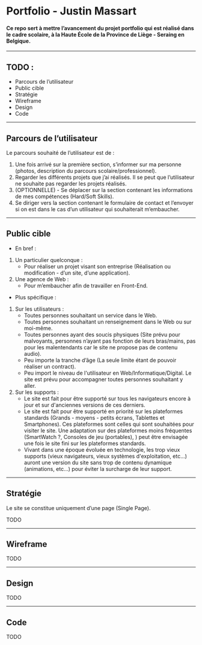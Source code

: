 # Portfolio - Justin Massart

#### Ce repo sert à mettre l’avancement du projet portfolio qui est réalisé dans le cadre scolaire, à la Haute École de la Province de Liège - Seraing en Belgique.

---

## TODO :

- Parcours de l’utilisateur
- Public cible
- Stratégie
- Wireframe
- Design
- Code

---

## Parcours de l’utilisateur

Le parcours souhaité de l’utilisateur est de :

1. Une fois arrivé sur la première section, s’informer sur ma personne (photos, description du parcours scolaire/professionnel).
2. Regarder les différents projets que j’ai réalisés. Il se peut que l’utilisateur ne souhaite pas regarder les projets réalisés.
3. (OPTIONNELLE) - Se déplacer sur la section contenant les informations de mes compétences (Hard/Soft Skills).
4. Se diriger vers la section contenant le formulaire de contact et l’envoyer si on est dans le cas d’un utilisateur qui souhaiterait m’embaucher.

---

## Public cible

- En bref :

1. Un particulier quelconque :
    - Pour réaliser un projet visant son entreprise (Réalisation ou modification - d’un site, d’une application).
2. Une agence de Web :
    - Pour m’embaucher afin de travailler en Front-End.

- Plus spécifique :

1. Sur les utilisateurs :
    - Toutes personnes souhaitant un service dans le Web.
    - Toutes personnes souhaitant un renseignement dans le Web ou sur moi-même.
    - Toutes personnes ayant des soucis physiques (Site prévu pour malvoyants, personnes n’ayant pas fonction de leurs bras/mains, pas pour les malentendants car le site
      ne propose pas de contenu audio).
    - Peu importe la tranche d’âge (La seule limite étant de pouvoir réaliser un contract).
    - Peu import le niveau de l'utilisateur en Web/Informatique/Digital. Le site est prévu pour accompagner toutes personnes souhaitant y aller.
2. Sur les supports :
    - Le site est fait pour être supporté sur tous les navigateurs encore à jour et sur d'anciennes versions de ces derniers.
    - Le site est fait pour être supporté en priorité sur les plateformes standards (Grands - moyens - petits écrans, Tablettes et Smartphones). Ces plateformes sont
      celles qui sont souhaitées pour visiter le site. Une adaptation sur des plateformes moins fréquentes (SmartWatch ?, Consoles de jeu (portables), ) peut être
      envisagée une fois le site fini sur les plateformes standards.
    - Vivant dans une époque évoluée en technologie, les trop vieux supports (vieux navigateurs, vieux systèmes d'exploitation, etc...) auront une version du site sans
      trop de contenu dynamique (animations, etc...) pour éviter la surcharge de leur support.

---

## Stratégie

Le site se constitue uniquement d’une page (Single Page).

TODO

---

## Wireframe

TODO


---

## Design

TODO


---

## Code

TODO

